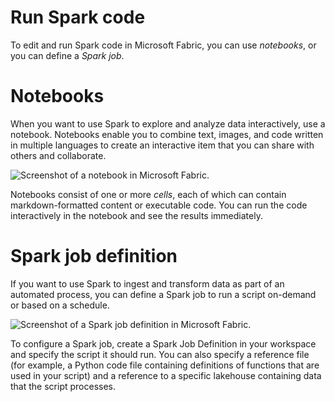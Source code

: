 
# 
# Run Spark code

To edit and run Spark code in Microsoft Fabric, you can use *notebooks*, or you can define a *Spark job*.

## 
# Notebooks

When you want to use Spark to explore and analyze data interactively, use a notebook. Notebooks enable you to combine text, images, and code written in multiple languages to create an interactive item that you can share with others and collaborate.

![Screenshot of a notebook in Microsoft Fabric.](../../wwl/use-apache-spark-work-files-lakehouse/media/notebook.png)

Notebooks consist of one or more *cells*, each of which can contain markdown-formatted content or executable code. You can run the code interactively in the notebook and see the results immediately.

## 
# Spark job definition

If you want to use Spark to ingest and transform data as part of an automated process, you can define a Spark job to run a script on-demand or based on a schedule.

![Screenshot of a Spark job definition in Microsoft Fabric.](../../wwl/use-apache-spark-work-files-lakehouse/media/spark-job.png)

To configure a Spark job, create a Spark Job Definition in your workspace and specify the script it should run. You can also specify a reference file (for example, a Python code file containing definitions of functions that are used in your script) and a reference to a specific lakehouse containing data that the script processes.



